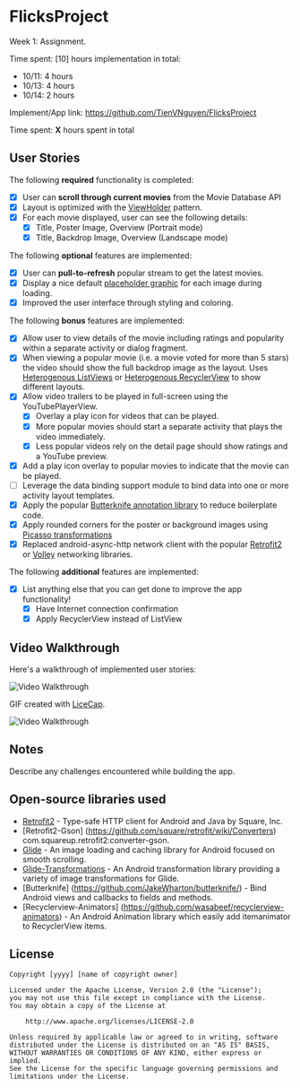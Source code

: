 FlicksProject
========

Week 1: Assignment.

Time spent: [10] hours implementation in total:
- 10/11: 4 hours
- 10/13: 4 hours
- 10/14: 2 hours

Implement/App link: https://github.com/TienVNguyen/FlicksProject

Time spent: **X** hours spent in total

## User Stories

The following **required** functionality is completed:

* [x] User can **scroll through current movies** from the Movie Database API
* [x] Layout is optimized with the [ViewHolder](http://guides.codepath.com/android/Using-an-ArrayAdapter-with-ListView#improving-performance-with-the-viewholder-pattern) pattern.
* [x] For each movie displayed, user can see the following details:
  * [x] Title, Poster Image, Overview (Portrait mode)
  * [x] Title, Backdrop Image, Overview (Landscape mode)

The following **optional** features are implemented:

* [x] User can **pull-to-refresh** popular stream to get the latest movies.
* [x] Display a nice default [placeholder graphic](http://guides.codepath.com/android/Displaying-Images-with-the-Picasso-Library#configuring-picasso) for each image during loading.
* [x] Improved the user interface through styling and coloring.

The following **bonus** features are implemented:

* [x] Allow user to view details of the movie including ratings and popularity within a separate activity or dialog fragment.
* [x] When viewing a popular movie (i.e. a movie voted for more than 5 stars) the video should show the full backdrop image as the layout. Uses [Heterogenous ListViews](http://guides.codepath.com/android/Implementing-a-Heterogenous-ListView) or [Heterogenous RecyclerView](http://guides.codepath.com/android/Heterogenous-Layouts-inside-RecyclerView) to show different layouts.
* [x] Allow video trailers to be played in full-screen using the YouTubePlayerView.
    * [x] Overlay a play icon for videos that can be played.
    * [x] More popular movies should start a separate activity that plays the video immediately.
    * [x] Less popular videos rely on the detail page should show ratings and a YouTube preview.
* [x] Add a play icon overlay to popular movies to indicate that the movie can be played.
* [ ] Leverage the data binding support module to bind data into one or more activity layout templates.
* [x] Apply the popular [Butterknife annotation library](http://guides.codepath.com/android/Reducing-View-Boilerplate-with-Butterknife) to reduce boilerplate code.
* [x] Apply rounded corners for the poster or background images using [Picasso transformations](https://guides.codepath.com/android/Displaying-Images-with-the-Picasso-Library#other-transformations)
* [x] Replaced android-async-http network client with the popular [Retrofit2](https://github.com/square/retrofit) or [Volley](http://guides.codepath.com/android/Networking-with-the-Volley-Library) networking libraries.

The following **additional** features are implemented:

* [x] List anything else that you can get done to improve the app functionality!
    * [x] Have Internet connection confirmation
	* [x] Apply RecyclerView instead of ListView

## Video Walkthrough

Here's a walkthrough of implemented user stories:

<img src='http://i.imgur.com/link/to/your/gif/flicks_project.gif' title='Video Walkthrough' width='' alt='Video Walkthrough' />

GIF created with [LiceCap](http://www.cockos.com/licecap/).

![Video Walkthrough](flicks_project.gif)

## Notes

Describe any challenges encountered while building the app.

## Open-source libraries used

- [Retrofit2](https://github.com/square/retrofit) - Type-safe HTTP client for Android and Java by Square, Inc.
- [Retrofit2-Gson] (https://github.com/square/retrofit/wiki/Converters) com.squareup.retrofit2:converter-gson.
- [Glide](https://github.com/bumptech/glide) - An image loading and caching library for Android focused on smooth scrolling.
- [Glide-Transformations](https://github.com/wasabeef/glide-transformations) - An Android transformation library providing a variety of image transformations for Glide.
- [Butterknife] (https://github.com/JakeWharton/butterknife/) - Bind Android views and callbacks to fields and methods.
- [Recyclerview-Animators] (https://github.com/wasabeef/recyclerview-animators) - An Android Animation library which easily add itemanimator to RecyclerView items.

## License

    Copyright [yyyy] [name of copyright owner]

    Licensed under the Apache License, Version 2.0 (the "License");
    you may not use this file except in compliance with the License.
    You may obtain a copy of the License at

        http://www.apache.org/licenses/LICENSE-2.0

    Unless required by applicable law or agreed to in writing, software
    distributed under the License is distributed on an "AS IS" BASIS,
    WITHOUT WARRANTIES OR CONDITIONS OF ANY KIND, either express or implied.
    See the License for the specific language governing permissions and
    limitations under the License.